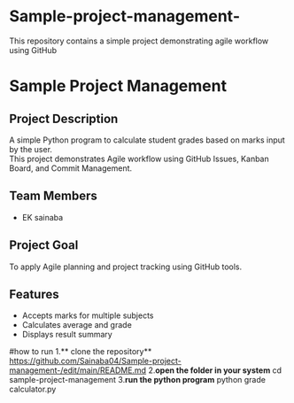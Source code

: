 # Sample-project-management-
This repository contains a simple project demonstrating agile workflow using GitHub
# Sample Project Management

##  Project Description
A simple Python program to calculate student grades based on marks input by the user.  
This project demonstrates Agile workflow using GitHub Issues, Kanban Board, and Commit Management.

##  Team Members
- EK sainaba

## Project Goal
To apply Agile planning and project tracking using GitHub tools.

##  Features
- Accepts marks for multiple subjects
- Calculates average and grade
- Displays result summary


#how to run
1.** clone the repository**
https://github.com/Sainaba04/Sample-project-management-/edit/main/README.md
2.**open the folder in your system**
cd sample-project-management
3.**run the python program**
python grade calculator.py
